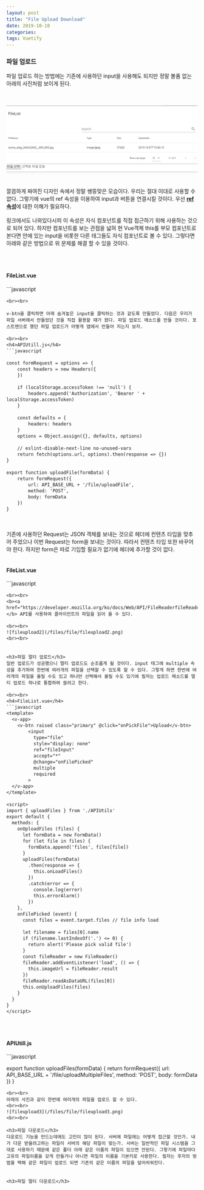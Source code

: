 ```yaml
---
layout: post
title: "File Upload Download"
date: 2019-10-10
categories:
tags: Vuetify
---
```

<div style="display:none;">
파일 업로드
파일 다운로드, 멀티다운로드
</div>
<h3>파일 업로드</h3>
파일 업로드 하는 방법에는 기존에 사용하던 input을 사용해도 되지만 정말 볼품 없는 아래의 사진처럼 보이게 된다.

<br><br>
![fileupload1](/files/file/fileupload1.png)
<br><br>

깔끔하게 짜여진 디자인 속에서 정말 쌩뚱맞은 모습이다. 우리는 절대 이대로 사용할 수 없다. 그렇기에 vue의 ref 속성을 이용하여 input과 버튼을 연결시킬 것이다. 우선 <b><a href="https://kr.vuejs.org/v2/guide/components.html">ref 속성</a></b>에 대한 이해가 필요하다. 
<br><br>
링크에서도 나와있다시피 이 속성은 자식 컴포넌트를 직접 접근하기 위해 사용하는 것으로 되어 있다. 하지만 컴포넌트를 보는 관점을 넓혀 현 Vue객체 this를 부모 컴포넌트로 본다면 안에 있는 input을 비롯한 다른 태그들도 자식 컴포넌트로 볼 수 있다. 그렇다면 아래와 같은 방법으로 위 문제를 해결 할 수 있을 것이다.

<br><br>
<h4>FileList.vue</h4>
```javascript
<template>
  <v-app>
    <v-btn raised class="primary" @click="onPickFile">Upload</v-btn>
        <input
          type="file"
          style="display: none"
          ref="fileInput"
          accept="*"
          required
        >
  </v-app>
</template>

<script>
export default {
  methods: {
    onPickFile () {
      this.$refs.fileInput.click()
    }
  }
}
</script>
```
<br><br>

v-btn을 클릭하면 아래 숨겨놓은 input을 클릭하는 것과 같도록 만들었다. 다음은 우리가 파일 서버에서 만들었던 것을 직접 활용할 때가 왔다. 파일 업로드 메소드를 만들 것이다. 포스트맨으로 했던 파일 업로드가 어떻게 앱에서 만들어 지는지 보자.

<br><br>
<h4>APIUtill.js</h4>
```javascript

const formRequest = options => {
	const headers = new Headers({
	})

	if (localStorage.accessToken !== 'null') {
		headers.append('Authorization', 'Bearer ' + localStorage.accessToken)
	}

	const defaults = {
		headers: headers
	}
	options = Object.assign({}, defaults, options)

	// eslint-disable-next-line no-unused-vars
	return fetch(options.url, options).then(response => {})
}

export function uploadFile(formData) {
	return formRequest({
		url: API_BASE_URL + '/file/uploadFile',
		method: 'POST',
		body: formData
	})
}

```
<br><br>
기존에 사용하던 Request는 JSON 객체를 보내는 것으로 헤더에 컨텐츠 타입을 맞추어 주었으나 이번 Request는 form을 보내는 것이다. 따라서 컨텐츠 타입 또한 바꾸어야 한다. 하지만 form은 따로 기입할 필요가 없기에 헤더에 추가할 것이 없다. 
<br><br>

<h4>FileList.vue</h4>
```javascript
<template>
  <v-app>
    <v-btn raised class="primary" @click="onPickFile">Upload</v-btn>
        <input
          type="file"
          style="display: none"
          ref="fileInput"
          accept="*"
          @change="onFilePicked"
          required
        >
  </v-app>
</template>

<script>
import { uploadFile } from './APIUtils'
export default {
  methods: {
    onUploadFile (file) {
      let formData = new FormData()
      formData.append('file', file[0])
      uploadFile(formData)
        .then(() => {
          this.onLoadFiles()
        })
        .catch(error => {
          /* eslint-disable no-console */
          console.log(error)
        })
    },
    onFilePicked (event) {
      const files = event.target.files // file info load

      let filename = files[0].name
      if (filename.lastIndexOf('.') <= 0) {
        return alert('Please pick valid file')
      }
      const fileReader = new FileReader()
      fileReader.addEventListener('load', () => {
        this.imageUrl = fileReader.result
      })
      fileReader.readAsDataURL(files[0])
      this.onUploadFile(files)
    }
  }
}
</script>
```
<br><br>
<b><a href="https://developer.mozilla.org/ko/docs/Web/API/FileReaderfileReader">fileReader</a></b> API를 사용하여 클라이언트의 파일을 읽어 올 수 있다. 

<br><br>
![fileupload2](/files/file/fileupload2.png)
<br><br>


<h3>파일 멀티 업로드</h3>
일반 업로드가 성공했으니 멀티 업로드도 순조롭게 될 것이다. input 태그에 multiple 속성을 추가하여 한번에 여러개의 파일을 선택할 수 있도록 할 수 있다. 그렇게 하면 한번에 여러개의 파일을 올릴 수도 있고 하나만 선택해서 올릴 수도 있기에 필자는 업로드 메소드를 멀티 업로드 하나로 통합하여 쓸려고 한다. 

<br><br>
<h4>FileList.vue</h4>
```javascript
<template>
  <v-app>
    <v-btn raised class="primary" @click="onPickFile">Upload</v-btn>
        <input
          type="file"
          style="display: none"
          ref="fileInput"
          accept="*"
          @change="onFilePicked"
          multiple
          required
        >
  </v-app>
</template>

<script>
import { uploadFiles } from './APIUtils'
export default {
  methods: {
    onUploadFiles (files) {
      let formData = new FormData()
      for (let file in files) {
        formData.append('files', files[file])
      }
      uploadFiles(formData)
        .then(response => {
          this.onLoadFiles()
        })
        .catch(error => {
          console.log(error)
          this.errorAlarm()
        })
    },
    onFilePicked (event) {
      const files = event.target.files // file info load

      let filename = files[0].name
      if (filename.lastIndexOf('.') <= 0) {
        return alert('Please pick valid file')
      }
      const fileReader = new FileReader()
      fileReader.addEventListener('load', () => {
        this.imageUrl = fileReader.result
      })
      fileReader.readAsDataURL(files[0])
      this.onUploadFiles(files)
    }
  }
}
</script>

```
<br><br>

<h4>APIUtill.js</h4>
```javascript

export function uploadFiles(formData) {
	return formRequest({
		url: API_BASE_URL + '/file/uploadMultipleFiles',
		method: 'POST',
		body: formData
	})
}

```
<br><br>
아래의 사진과 같이 한번에 여러개의 파일을 업로드 할 수 있다.
<br><br>
![fileupload3](/files/file/fileupload3.png)
<br><br>

<h3>파일 다운로드</h3>
다운로드 기능을 만드는데에도 고민이 많이 된다. 서버에 파일에는 어떻게 접근할 것인가. 내가 다운 받을려고하는 파일이 서버의 해당 파일이 맞는가. 서버는 일반적인 파일 시스템을 그대로 사용하기 때문에 같은 폴더 아래 같은 이름의 파일이 있으면 안된다. 그렇기에 파일마다 고유의 파일이름을 갖게 만들거나 아니면 파일의 이름을 기본키로 사용한다. 필자는 후자의 방법을 택해 같은 파일이 업로드 되면 기존의 같은 이름의 파일을 덮어씌워진다. 


<h3>파일 멀티 다운로드</h3>
